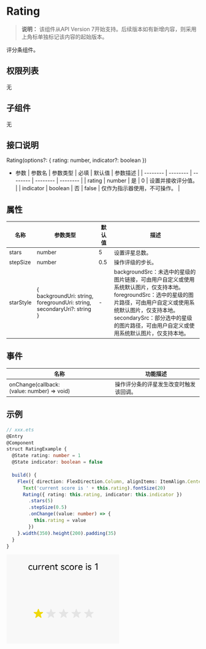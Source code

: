 # Rating

>  **说明：**
> 该组件从API Version 7开始支持。后续版本如有新增内容，则采用上角标单独标记该内容的起始版本。


评分条组件。


## 权限列表

无


## 子组件

无


## 接口说明

Rating(options?: { rating: number, indicator?: boolean })

- 参数
  | 参数名 | 参数类型 | 必填 | 默认值 | 参数描述 | 
  | -------- | -------- | -------- | -------- | -------- |
  | rating | number | 是 | 0 | 设置并接收评分值。 | 
  | indicator | boolean | 否 | false | 仅作为指示器使用，不可操作。 | 


## 属性

| 名称 | 参数类型 | 默认值 | 描述 | 
| -------- | -------- | -------- | -------- |
| stars | number | 5 | 设置评星总数。 | 
| stepSize | number | 0.5 | 操作评级的步长。 | 
| starStyle | {<br/>backgroundUri:&nbsp;string,<br/>foregroundUri:&nbsp;string,<br/>secondaryUri?:&nbsp;string<br/>} | - | backgroundSrc：未选中的星级的图片链接，可由用户自定义或使用系统默认图片，仅支持本地。<br/>foregroundSrc：选中的星级的图片路径，可由用户自定义或使用系统默认图片，仅支持本地。<br/>secondarySrc：部分选中的星级的图片路径，可由用户自定义或使用系统默认图片，仅支持本地。 | 


## 事件

| 名称 | 功能描述 | 
| -------- | -------- |
| onChange(callback:(value:&nbsp;number)&nbsp;=&gt;&nbsp;void) | 操作评分条的评星发生改变时触发该回调。 | 


## 示例

```ts
// xxx.ets
@Entry
@Component
struct RatingExample {
  @State rating: number = 1
  @State indicator: boolean = false

  build() {
    Flex({ direction: FlexDirection.Column, alignItems: ItemAlign.Center, justifyContent: FlexAlign.SpaceBetween }) {
      Text('current score is ' + this.rating).fontSize(20)
      Rating({ rating: this.rating, indicator: this.indicator })
        .stars(5)
        .stepSize(0.5)
        .onChange((value: number) => {
          this.rating = value
        })
    }.width(350).height(200).padding(35)
  }
}
```

![zh-cn_image_0000001219662659](figures/zh-cn_image_0000001219662659.gif)
